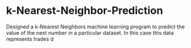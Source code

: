# k-Nearest-Neighbor-Prediction
Designed a k-Nearest Neighbors machine learning program to predict the value of the next number in a particular dataset. In this case this data represents trades
d
